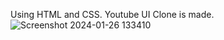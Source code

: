 Using HTML and CSS. Youtube UI Clone is made.
![Screenshot 2024-01-26 133410](https://github.com/jahnavidasari10/Youtube_UI_Clone/assets/109128859/adebca50-2ec1-453a-a4d1-e68a2816fd26)
